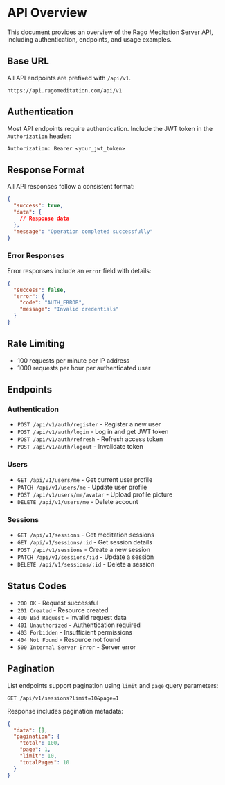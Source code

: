 # API Overview

This document provides an overview of the Rago Meditation Server API, including authentication, endpoints, and usage examples.

## Base URL

All API endpoints are prefixed with `/api/v1`.

```
https://api.ragomeditation.com/api/v1
```

## Authentication

Most API endpoints require authentication. Include the JWT token in the `Authorization` header:

```
Authorization: Bearer <your_jwt_token>
```

## Response Format

All API responses follow a consistent format:

```json
{
  "success": true,
  "data": {
    // Response data
  },
  "message": "Operation completed successfully"
}
```

### Error Responses

Error responses include an `error` field with details:

```json
{
  "success": false,
  "error": {
    "code": "AUTH_ERROR",
    "message": "Invalid credentials"
  }
}
```

## Rate Limiting

- 100 requests per minute per IP address
- 1000 requests per hour per authenticated user

## Endpoints

### Authentication

- `POST /api/v1/auth/register` - Register a new user
- `POST /api/v1/auth/login` - Log in and get JWT token
- `POST /api/v1/auth/refresh` - Refresh access token
- `POST /api/v1/auth/logout` - Invalidate token

### Users

- `GET /api/v1/users/me` - Get current user profile
- `PATCH /api/v1/users/me` - Update user profile
- `POST /api/v1/users/me/avatar` - Upload profile picture
- `DELETE /api/v1/users/me` - Delete account

### Sessions

- `GET /api/v1/sessions` - Get meditation sessions
- `GET /api/v1/sessions/:id` - Get session details
- `POST /api/v1/sessions` - Create a new session
- `PATCH /api/v1/sessions/:id` - Update a session
- `DELETE /api/v1/sessions/:id` - Delete a session

## Status Codes

- `200 OK` - Request successful
- `201 Created` - Resource created
- `400 Bad Request` - Invalid request data
- `401 Unauthorized` - Authentication required
- `403 Forbidden` - Insufficient permissions
- `404 Not Found` - Resource not found
- `500 Internal Server Error` - Server error

## Pagination

List endpoints support pagination using `limit` and `page` query parameters:

```
GET /api/v1/sessions?limit=10&page=1
```

Response includes pagination metadata:

```json
{
  "data": [],
  "pagination": {
    "total": 100,
    "page": 1,
    "limit": 10,
    "totalPages": 10
  }
}
```
